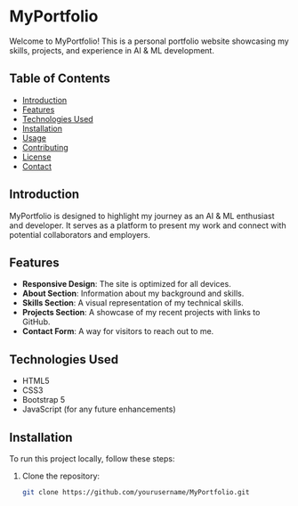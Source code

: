 # MyPortfolio

Welcome to MyPortfolio! This is a personal portfolio website showcasing my skills, projects, and experience in AI & ML development. 

## Table of Contents

- [Introduction](#introduction)
- [Features](#features)
- [Technologies Used](#technologies-used)
- [Installation](#installation)
- [Usage](#usage)
- [Contributing](#contributing)
- [License](#license)
- [Contact](#contact)

## Introduction

MyPortfolio is designed to highlight my journey as an AI & ML enthusiast and developer. It serves as a platform to present my work and connect with potential collaborators and employers.

## Features

- **Responsive Design**: The site is optimized for all devices.
- **About Section**: Information about my background and skills.
- **Skills Section**: A visual representation of my technical skills.
- **Projects Section**: A showcase of my recent projects with links to GitHub.
- **Contact Form**: A way for visitors to reach out to me.

## Technologies Used

- HTML5
- CSS3
- Bootstrap 5
- JavaScript (for any future enhancements)

## Installation

To run this project locally, follow these steps:

1. Clone the repository:
   ```bash
   git clone https://github.com/yourusername/MyPortfolio.git
